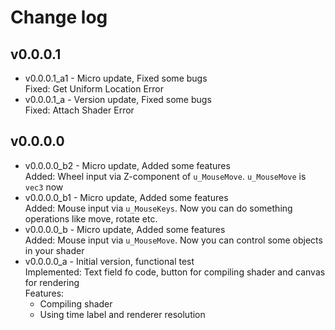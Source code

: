# Change log

## v0.0.0.1
* v0.0.0.1_a1 - Micro update, Fixed some bugs\
  Fixed: Get Uniform Location Error
* v0.0.0.1_a - Version update, Fixed some bugs\
  Fixed: Attach Shader Error

## v0.0.0.0
* v0.0.0.0_b2 - Micro update, Added some features\
  Added: Wheel input via Z-component of `u_MouseMove`. `u_MouseMove` is `vec3` now
* v0.0.0.0_b1 - Micro update, Added some features\
  Added: Mouse input via `u_MouseKeys`. Now you can do something operations like move, rotate etc.
* v0.0.0.0_b - Micro update, Added some features\
  Added: Mouse input via `u_MouseMove`. Now you can control some objects in your shader
* v0.0.0.0_a - Initial version, functional test\
  Implemented: Text field fo code, button for compiling shader and canvas for rendering\
  Features:
  * Compiling shader
  * Using time label and renderer resolution

